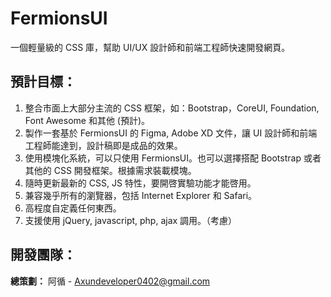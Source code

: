 # FermionsUI
一個輕量級的 CSS 庫，幫助 UI/UX 設計師和前端工程師快速開發網頁。

## 預計目標：
1. 整合市面上大部分主流的 CSS 框架，如：Bootstrap，CoreUI, Foundation, Font Awesome 和其他 (預計)。
1. 製作一套基於 FermionsUI 的 Figma, Adobe XD 文件，讓 UI 設計師和前端工程師能達到，設計稿即是成品的效果。
1. 使用模塊化系統，可以只使用 FermionsUI。也可以選擇搭配 Bootstrap 或者其他的 CSS 開發框架。根據需求裝載模塊。
1. 隨時更新最新的 CSS, JS 特性，要開啓實驗功能才能啓用。
1. 兼容幾乎所有的瀏覽器，包括 Internet Explorer 和 Safari。
1. 高程度自定義任何東西。
1. 支援使用 jQuery, javascript, php, ajax 調用。（考慮）

## 開發團隊：

**總策劃：** 阿循 - Axundeveloper0402@gmail.com